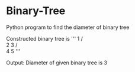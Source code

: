 # Binary-Tree
Python program to find the diameter of binary tree

Constructed binary tree is
 '''
            1
          /   \
        2      3
      /  \
    4     5
'''
    
Output:
    Diameter of given binary tree is 3
